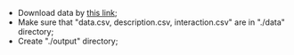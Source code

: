 * Download data by [this link](https://eduhseru-my.sharepoint.com/:f:/g/personal/azhiyanov_hse_ru/Eo6INCepVSBDogyS5E9q-PkBDz_n_QDKUBf9kDcqHllpBw?e=kJdTdQ);  
* Make sure that "data.csv, description.csv, interaction.csv" are in "./data" directory;  
* Create "./output" directory;
